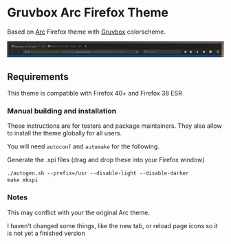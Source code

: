 # Gruvbox Arc Firefox Theme
Based on [Arc](https://github.com/horst3180/arc-firefox-theme) Firefox theme with [Gruvbox](git@github.com:3ximus/arc-firefox-theme.git) colorscheme.

![screen](gruvbox-arc-screenshot.png)

## Requirements
This theme is compatible with Firefox 40+ and Firefox 38 ESR

### Manual building and installation
These instructions are for testers and package maintainers. They also allow to install the theme globally for all users.

You will need `autoconf` and `automake` for the following.

Generate the .xpi files (drag and drop these into your Firefox window)

	./autogen.sh --prefix=/usr --disable-light --disable-darker
	make mkxpi

### Notes
	
This may conflict with your the original Arc theme.

I haven't changed some things, like the new tab, or reload page icons so it is not yet a finished version
